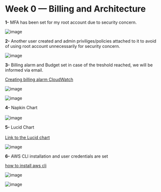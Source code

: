 # Week 0 — Billing and Architecture

**1-** MFA has been set for my root account due to security concern. 

![image](https://user-images.githubusercontent.com/40344567/219970959-3ecbaf41-f32f-4891-b22e-cb145466da23.png)


**2-** Another user created and admin priviliges/policies attached to it to avoid of using root account unnecessarily for security concern.    


![image](https://user-images.githubusercontent.com/40344567/219971098-714a9fce-e788-43df-9779-7e421b57a9d4.png)  

  
  

**3-** Billing alarm and Budget set in case of the treshold reached, we will be informed via email.  
  
  [Creating billing alarm CloudWatch](https://aws.amazon.com/premiumsupport/knowledge-center/cloudwatch-estimatedcharges-alarm/)

![image](https://user-images.githubusercontent.com/40344567/219971548-b05afe7b-cbaf-4dee-b38f-36287e3ba86e.png)  
  
  ![image](https://user-images.githubusercontent.com/40344567/219971577-5f663356-fc70-41c4-a189-3d7a2bf9ce67.png)  
    

**4-** Napkin Chart  
\
![image](https://user-images.githubusercontent.com/40344567/219983432-9c71a886-19d5-43da-a527-d326e193d40e.png)  


**5-** Lucid Chart  
 \
   [Link to the Lucid chart](https://lucid.app/lucidchart/ff2f1b00-5ec6-4bf2-ac00-f304b828c950/edit?viewport_loc=-262%2C25%2C2560%2C1168%2C0_0&invitationId=inv_6716dcc9-221a-4c50-955a-9b5a860495be)  
   
 ![image](https://user-images.githubusercontent.com/40344567/219979497-8e1cdc92-6631-4947-b3a2-9d43e5db3a8d.png)  
  
  

  
**6-** AWS CLI installation and user credentials are set  
  
  [how to install aws cli](https://docs.aws.amazon.com/cli/latest/userguide/getting-started-install.html)
  
  ![image](https://user-images.githubusercontent.com/40344567/219980754-615fdc50-e7df-4a82-827a-51b683357fb5.png)  
    
  ![image](https://user-images.githubusercontent.com/40344567/219982806-ddd5a79c-7f22-49f7-8d1a-1d4de32dbbed.png)


     

 
  





